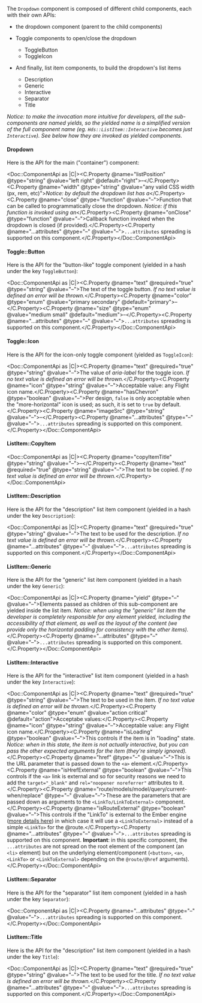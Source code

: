 The `Dropdown` component is composed of different child components, each with their own APIs:

*   the dropdown component (parent to the child components)
*   Toggle components to open/close the dropdown
    
    *   ToggleButton
    *   ToggleIcon
*   And finally, list item components, to build the dropdown's list items
    
    *   Description
    *   Generic
    *   Interactive
    *   Separator
    *   Title

_Notice: to make the invocation more intuitive for developers, all the sub-components are named yields, so the yielded name is a simplified version of the full component name (eg. `Hds::ListItem::Interactive` becomes just `Interactive`). See below how they are invoked as yielded components._

#### Dropdown

Here is the API for the main ("container") component:

<Doc::ComponentApi as |C|><C.Property @name="listPosition" @type="string" @value="left right" @default="right">–</C.Property><C.Property @name="width" @type="string" @value="any valid CSS width (px, rem, etc)">_Notice: by default the dropdown list has a_</C.Property><C.Property @name="close" @type="function" @value="–">Function that can be called to programmatically close the dropdown. _Notice: if this function is invoked using an_</C.Property><C.Property @name="onClose" @type="function" @value="–">Callback function invoked when the dropdown is closed (if provided).</C.Property><C.Property @name="...attributes" @type="–" @value="–">`...attributes` spreading is supported on this component.</C.Property></Doc::ComponentApi>

#### Toggle::Button

Here is the API for the "button-like" toggle component (yielded in a hash under the key `ToggleButton`):

<Doc::ComponentApi as |C|><C.Property @name="text" @required="true" @type="string" @value="–">The text of the toggle button. _If no text value is defined an error will be thrown._</C.Property><C.Property @name="color" @type="enum" @value="primary secondary" @default="primary">–</C.Property><C.Property @name="size" @type="enum" @value="medium small" @default="medium">–</C.Property><C.Property @name="...attributes" @type="–" @value="–">`...attributes` spreading is supported on this component.</C.Property></Doc::ComponentApi>

#### Toggle::Icon

Here is the API for the icon-only toggle component (yielded as `ToggleIcon`):

<Doc::ComponentApi as |C|><C.Property @name="text" @required="true" @type="string" @value="–">The value of _aria-label_ for the toggle icon. _If no text value is defined an error will be thrown._</C.Property><C.Property @name="icon" @type="string" @value="–">Acceptable value: any Flight icon name.</C.Property><C.Property @name="hasChevron" @type="boolean" @value="–">Per design, `false` is only acceptable when the "more-horizontal" icon is used; as such, it is set to `true` by default.</C.Property><C.Property @name="imageSrc" @type="string" @value="–">–</C.Property><C.Property @name="...attributes" @type="–" @value="–">`...attributes` spreading is supported on this component.</C.Property></Doc::ComponentApi>

#### ListItem::CopyItem

<Doc::ComponentApi as |C|><C.Property @name="copyItemTitle" @type="string" @value="–">–</C.Property><C.Property @name="text" @required="true" @type="string" @value="–">The text to be copied. _If no text value is defined an error will be thrown._</C.Property></Doc::ComponentApi>

#### ListItem::Description

Here is the API for the "description" list item component (yielded in a hash under the key `Description`):

<Doc::ComponentApi as |C|><C.Property @name="text" @required="true" @type="string" @value="–">The text to be used for the description. _If no text value is defined an error will be thrown._</C.Property><C.Property @name="...attributes" @type="–" @value="–">`...attributes` spreading is supported on this component.</C.Property></Doc::ComponentApi>

#### ListItem::Generic

Here is the API for the "generic" list item component (yielded in a hash under the key `Generic`):

<Doc::ComponentApi as |C|><C.Property @name="yield" @type="–" @value="–">Elements passed as children of this sub-component are yielded inside the list item. _Notice: when using the "generic" list item the developer is completely responsible for any element yielded, including the accessibility of that element, as well as the layout of the content (we provide only the horizontal padding for consistency with the other items)._</C.Property><C.Property @name="...attributes" @type="–" @value="–">`...attributes` spreading is supported on this component.</C.Property></Doc::ComponentApi>

#### ListItem::Interactive

Here is the API for the "interactive" list item component (yielded in a hash under the key `Interactive`):

<Doc::ComponentApi as |C|><C.Property @name="text" @required="true" @type="string" @value="–">The text to be used in the item. _If no text value is defined an error will be thrown._</C.Property><C.Property @name="color" @type="enum" @value="action critical" @default="action">Acceptabe values:</C.Property><C.Property @name="icon" @type="string" @value="–">Acceptable value: any Flight icon name.</C.Property><C.Property @name="isLoading" @type="boolean" @value="–">This controls if the item is in "loading" state. _Notice: when in this state, the item is not actually interactive, but you can pass the other expected arguments for the item (they're simply ignored)._</C.Property><C.Property @name="href" @type="–" @value="–">This is the URL parameter that is passed down to the `<a>` element.</C.Property><C.Property @name="isHrefExternal" @type="boolean" @value="–">This controls if the `<a>` link is external and so for security reasons we need to add the `target="_blank"` and `rel="noopener noreferrer"` attributes to it.</C.Property><C.Property @name="route/models/model/query/current-when/replace" @type="–" @value="–">These are the parameters that are passed down as arguments to the `<LinkTo/LinkToExternal>` component.</C.Property><C.Property @name="isRouteExternal" @type="boolean" @value="–">This controls if the "LinkTo" is external to the Ember engine ([more details here](https://ember-engines.com/docs/link-to-external)) in which case it will use a `<LinkToExternal>` instead of a simple `<LinkTo>` for the @route.</C.Property><C.Property @name="...attributes" @type="–" @value="–">`...attributes` spreading is supported on this component. **Important**: in this specific component, the `...attributes` are not spread on the root element of the component (an `<li>` element) but on the underlying element/component (`<button>`, `<a>`, `<LinkTo>` or `<LinkToExternal>` depending on the `@route/@href` arguments).</C.Property></Doc::ComponentApi>

#### ListItem::Separator

Here is the API for the "separator" list item component (yielded in a hash under the key `Separator`):

<Doc::ComponentApi as |C|><C.Property @name="...attributes" @type="–" @value="–">`...attributes` spreading is supported on this component.</C.Property></Doc::ComponentApi>

#### ListItem::Title

Here is the API for the "description" list item component (yielded in a hash under the key `Title`):

<Doc::ComponentApi as |C|><C.Property @name="text" @required="true" @type="string" @value="–">The text to be used for the title. _If no text value is defined an error will be thrown._</C.Property><C.Property @name="...attributes" @type="–" @value="–">`...attributes` spreading is supported on this component.</C.Property></Doc::ComponentApi>